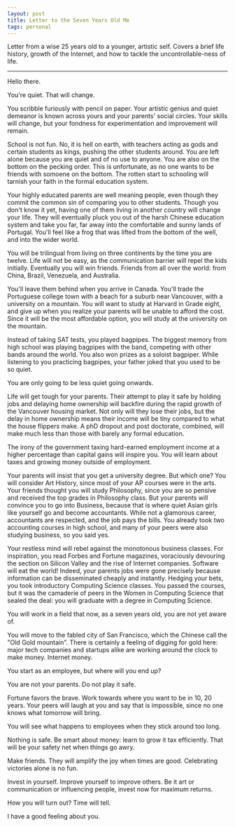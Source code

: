 ```yaml
---
layout: post
title: Letter to the Seven Years Old Me
tags: personal
---
```


Letter from a wise 25 years old to a younger, artistic self. Covers a brief life history, growth of the Internet, and how to tackle the uncontrollable-ness of life.

------------------------------------------------------

Hello there.

You're quiet. That will change.

You scribble furiously with pencil on paper. Your artistic genius and quiet demeanor is known across yours and your parents' social circles. Your skills will change, but your fondness for experimentation and improvement will remain.

School is not fun. No, it is hell on earth, with teachers acting as gods and certain students as kings, pushing the other students around. You are left alone because you are quiet and of no use to anyone. You are also on the bottom on the pecking order. This is unfortunate, as no one wants to be friends with somoene on the bottom. The rotten start to schooling will tarnish your faith in the formal education system.

Your highly educated parents are well meaning people, even though they commit the common sin of comparing you to other students. Though you don't know it yet, having one of them living in another country will change your life. They will eventually pluck you out of the harsh Chinese education system and take you far, far away into the comfortable and sunny lands of Portugal. You'll feel like a frog that was lifted from the bottom of the well, and into the wider world.

You will be trilingual from living on three continents by the time you are twelve. Life will not be easy, as the communication barrier will repel the kids initially. Eventually you will win friends. Friends from all over the world: from China, Brazil, Venezuela, and Australia.

You'll leave them behind when you arrive in Canada. You'll trade the Portuguese college town with a beach for a suburb near Vancouver, with a university on a mountain. You will want to study at Harvard in Grade eight, and give up when you realize your parents will be unable to afford the cost. Since it will be the most affordable option, you will study at the university on the mountain.

Instead of taking SAT tests, you played bagpipes. The biggest memory from high school was playing bagpipes with the band, competing with other bands around the world. You also won prizes as a soloist bagpiper. While listening to you practicing bagpipes, your father joked that you used to be so quiet. 

You are only going to be less quiet going onwards. 

Life will get tough for your parents. Their attempt to play it safe by holding jobs and delaying home ownership will backfire during the rapid growth of the Vancouver housing market. Not only will they lose their jobs, but the delay in home ownership means their income will be tiny compared to what the house flippers make. A phD dropout and post doctorate, combined, will make much less than those with barely any formal education. 

The irony of the government taxing hard-earned employment income at a higher percentage than capital gains will inspire you. You will learn about taxes and growing money outside of employment.

Your parents will insist that you get a university degree. But which one? You will consider Art History, since most of your AP courses were in the arts. Your friends thought you will study Philosophy, since you are so pensive and received the top grades in Philosophy class. But your parents will convince you to go into Business, because that is where quiet Asian girls like yourself go and become accountants. While not a glamorous career, accountants are respected, and the job pays the bills. You already took two accounting courses in high school, and many of your peers were also studying business, so you said yes.

Your restless mind will rebel against the monotonous business classes. For inspiration, you read Forbes and Fortune magazines, voraciously devouring the section on Silicon Valley and the rise of Internet companies. Software will eat the world! Indeed, your parents jobs were gone precisely because information can be disseminated cheaply and instantly. Hedging your bets, you took introductory Computing Science classes. You passed the courses, but it was the camaderie of peers in the Women in Computing Science that sealed the deal: you will graduate with a degree in Computing Science. 

You will work in a field that now, as a seven years old, you are not yet aware of.

You will move to the fabled city of San Francisco, which the Chinese call the "Old Gold mountain". There is certainly a feeling of digging for gold here: major tech companies and startups alike are working around the clock to make money. Internet money. 

You start as an employee, but where will you end up? 

You are not your parents. Do not play it safe.

Fortune favors the brave. Work towards where you want to be in 10, 20 years. Your peers will laugh at you and say that is impossible, since no one knows what tomorrow will bring. 

You will see what happens to employees when they stick around too long. 

Nothing is safe. Be smart about money: learn to grow it tax efficiently. That will be your safety net when things go awry.

Make friends. They will amplify the joy when times are good. Celebrating victories alone is no fun.

Invest in yourself. Improve yourself to improve others. Be it art or communication or influencing people, invest now for maximum returns.

How you will turn out? Time will tell.

I have a good feeling about you.













